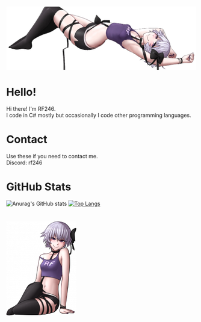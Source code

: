 ![](https://raw.githubusercontent.com/RF246/RF246/main/banner.png)
# Hello!
Hi there! I'm RF246.</br>
I code in C# mostly but occasionally I code other programming languages.
# Contact
Use these if you need to contact me.</br>
Discord: rf246
# GitHub Stats
![Anurag's GitHub stats](https://github-readme-stats.vercel.app/api?username=RF246&show=reviews,discussions_started,discussions_answered,prs_merged,prs_merged_percentage&show_icons=true&theme=transparent)
[![Top Langs](https://github-readme-stats.vercel.app/api/top-langs/?username=RF246&layout=pie&show_icons=true&theme=transparent)](https://github.com/anuraghazra/github-readme-stats)
# 
![](https://raw.githubusercontent.com/RF246/RF246/main/sit.png)
